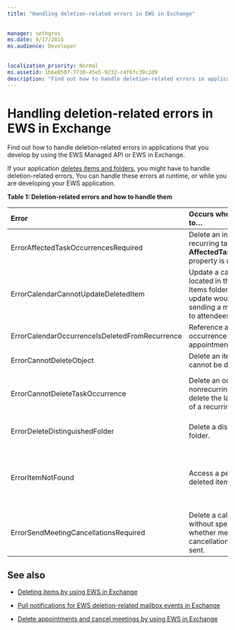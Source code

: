 ```yaml
---
title: "Handling deletion-related errors in EWS in Exchange"
 
 
manager: sethgros
ms.date: 9/17/2015
ms.audience: Developer
 
 
localization_priority: Normal
ms.assetid: 1bbe8507-7730-45e5-9232-c4f6fc39c2d9
description: "Find out how to handle deletion-related errors in applications that you develop by using the EWS Managed API or EWS in Exchange."
---
```


# Handling deletion-related errors in EWS in Exchange

Find out how to handle deletion-related errors in applications that you develop by using the EWS Managed API or EWS in Exchange.
  
If your application [deletes items and folders](deleting-items-by-using-ews-in-exchange.md), you might have to handle deletion-related errors. You can handle these errors at runtime, or while you are developing your EWS application.
  
**Table 1: Deletion-related errors and how to handle them**

|**Error**|**Occurs when you try to…**|**Handle it by…**|
|:-----|:-----|:-----|
|ErrorAffectedTaskOccurrencesRequired  <br/> |Delete an instance of a recurring task, and the **AffectedTaskOccurrence** property is not set.  <br/> |Setting the **AffectedTaskOccurrence** property, and retrying the deletion.  <br/> |
|ErrorCalendarCannotUpdateDeletedItem  <br/> |Update a calendar item located in the Deleted Items folder when the update would result in sending a meeting invite to attendees.  <br/> |Canceling the update or moving the calendar item back to the default Calendar folder and updating the calendar item.  <br/> |
|ErrorCalendarOccurrenceIsDeletedFromRecurrence  <br/> |Reference a deleted occurrence of a recurring appointment.  <br/> |Removing a reference to a deleted occurrence.  <br/> |
|ErrorCannotDeleteObject  <br/> |Delete an item that cannot be deleted.  <br/> |Quitting attempts to delete the item.  <br/> |
|ErrorCannotDeleteTaskOccurrence  <br/> |Delete an occurrence of a nonrecurring task or delete the last occurrence of a recurring task.  <br/> |Deleting a nonrecurring task or quitting attempts to delete the last occurrence of a recurring task.  <br/> |
|ErrorDeleteDistinguishedFolder  <br/> |Delete a distinguished folder.  <br/> |Indicating that default folders cannot be deleted.  <br/> |
|ErrorItemNotFound  <br/> |Access a permanently deleted item.  <br/> |Removing references to an item when it is deleted from the store. If an item is recovered, make sure that you reinstate required references to the client.  <br/> |
|ErrorSendMeetingCancellationsRequired  <br/> |Delete a calendar item without specifying whether meeting cancellations should be sent.  <br/> |Specifying that meeting cancellations should or should not be sent.  <br/> |
   
## See also


- [Deleting items by using EWS in Exchange](deleting-items-by-using-ews-in-exchange.md)
    
- [Pull notifications for EWS deletion-related mailbox events in Exchange](pull-notifications-for-ews-deletion-related-mailbox-events-in-exchange.md)
    
- [Delete appointments and cancel meetings by using EWS in Exchange](how-to-delete-appointments-and-cancel-meetings-by-using-ews-in-exchange.md)
    

